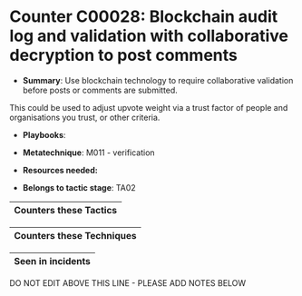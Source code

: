 # Counter C00028: Blockchain audit log and validation with collaborative decryption to post comments

* **Summary**: Use blockchain technology to require collaborative validation before posts or comments are submitted.

This could be used to adjust upvote weight via a trust factor of people and organisations you trust, or other criteria.

* **Playbooks**: 

* **Metatechnique**: M011 - verification

* **Resources needed:** 

* **Belongs to tactic stage**: TA02


| Counters these Tactics |
| ---------------------- |



| Counters these Techniques |
| ------------------------- |



| Seen in incidents |
| ----------------- |


DO NOT EDIT ABOVE THIS LINE - PLEASE ADD NOTES BELOW